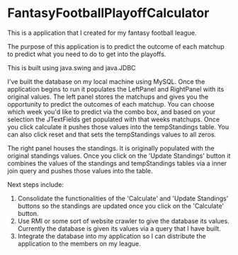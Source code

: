 # FantasyFootballPlayoffCalculator
This is a application that I created for my fantasy football league.

The purpose of this application is to predict the outcome of each matchup to predict what you need to do to get into 
the playoffs.

This is built using java.swing and java.JDBC

I've built the database on my local machine using MySQL. Once the application begins to run it populates the LeftPanel 
and RightPanel with its original values. The left panel stores the matchups and gives you the opportunity to predict 
the outcomes of each matchup. You can choose which week you'd like to predict via the combo box, and based on your 
selection the JTextFields get populated with  that weeks matchups. Once you click calculate it pushes those values 
into the tempStandings table. You can also click reset and that sets the tempStandings values to all zeros. 

The right panel houses the standings. It is originally populated with the original standings values. Once you click on the
'Update Standings' button it combines the values of the standings and tempStandings tables via a inner join query and 
pushes those values into the table.

Next steps include:

1) Consolidate the functionalities of the 'Calculate' and 'Update Standings' buttons so the standings are updated
once you click on the 'Calculate' button.
2) Use RMI or some sort of website crawler to give the database its values. Currently the database is given its values 
via a query that I have built.
3) Integrate the database into my application so I can distribute the application to the members on my league. 
